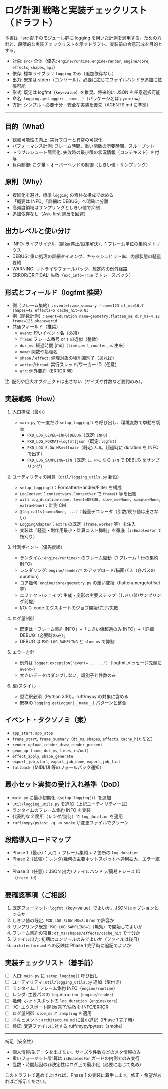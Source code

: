 # ログ計測 戦略と実装チェックリスト（ドラフト）

本書は「src 配下のモジュール群に logging を用いた計測を適用する」ための方針と、段階的な実装チェックリストを示すドラフト。実装前の合意形成を目的とする。

- 対象: `src/` 全体（優先: `engine/runtime`, `engine/render`, `engine/core`, `effects`, `shapes`, `api`）
- 依存: 標準ライブラリ `logging` のみ（追加依存なし）
- 出力: 既定は stderr（コンソール）。必要に応じてファイルハンドラ追加に拡張可能
- 形式: 既定は logfmt（`key=value`）を推奨。将来的に JSON を任意選択可能
- 命名: `logging.getLogger(__name__)`（パッケージ名は `pyxidraw`）
- 方針: シンプル・必要十分・安全な実装を優先（AGENTS.md に準拠）

---

## 目的（What）
- 観測可能性の向上: 実行フローと異常の可視化
- パフォーマンス計測: フレーム時間、重い関数の所要時間、スループット
- トラブルシュート簡素化: 失敗時の最小限の状況情報（コンテキスト）を付与
- 負荷制御: ログ量・オーバーヘッドの制御（しきい値・サンプリング）

## 原則（Why）
- 複雑化を避け、標準 `logging` の素朴な構成で始める
- 「概要は INFO」「詳細は DEBUG」へ明確に分離
- 高頻度領域はサンプリングとしきい値で抑制
- 追加依存なし（Ask-first 違反を回避）

## 出力レベルと使い分け
- INFO: ライフサイクル（開始/停止/設定解決）、1 フレーム単位の集約メトリクス
- DEBUG: 重い処理の詳細タイミング、キャッシュヒット率、内部状態の軽量要約
- WARNING: リトライやフォールバック、想定内の例外経路
- ERROR/CRITICAL: 失敗（`exc_info=True` でトレースバック）

## 形式とフィールド（logfmt 推奨）
- 例（フレーム集約）: `event=frame_summary frame=123 dt_ms=16.7 shapes=42 effects=5 cache_hit=0.83`
- 例（関数計測）: `event=duration name=geometry.flatten_ms dur_ms=4.12 frame=123 shape=grid`
- 共通フィールド（推奨）:
  - `event`: 短いイベント名（必須）
  - `frame`: フレーム番号 or `t` の近似（整数）
  - `dur_ms`: 経過時間 [ms]（`time.perf_counter_ns` 由来）
  - `name`: 関数や処理名
  - `shape` / `effect`: 処理対象の種別識別子（あれば）
  - `worker`/`thread`: 実行スレッド/ワーカー ID（任意）
  - `err`: 例外要約（ERROR 時）

注: 配列や巨大オブジェクトは出さない（サイズや件数など要約のみ）。

## 実装戦略（How）
1) 入口構成（最小）
   - `main.py` で一度だけ `setup_logging()` を呼び出し、環境変数で挙動を切替
     - `PXD_LOG_LEVEL=INFO|DEBUG`（既定: `INFO`）
     - `PXD_LOG_FORMAT=logfmt|json`（既定: `logfmt`）
     - `PXD_LOG_SLOW_MS=<float>`（既定: `8.0`。超過時に duration を INFO で出す）
     - `PXD_LOG_SAMPLING=1|N`（既定: `1`。`N>1` なら `1/N` で DEBUG をサンプリング）

2) ユーティリティの用意（`util/logging_utils.py` 新設）
   - `setup_logging()`：Formatter/Handler/Filter を構成
   - `LogContext`：`contextvars.ContextVar` で `frame`/`t` 等を伝搬
   - `with log_duration(name, level=DEBUG, slow_ms=None, sample=None, extra=None)`：計測 CM
   - `@log_calls(name=None, ...)`：軽量デコレータ（引数/戻り値は出さない）
   - `LoggingAdapter`：`extra` の既定（`frame`, `worker` 等）を注入
   - 実装は「軽量・副作用最小・計算コスト抑制」を徹底（`isEnabledFor` で枝刈り）

3) 計測ポイント（優先度順）
   - ランタイム: `engine/runtime/*` のフレーム駆動（1 フレーム 1 行の集約 INFO）
   - レンダリング: `engine/render/*` のアップロード/描画パス（各パスの duration）
   - コア幾何: `engine/core/geometry.py` の重い変換（flatten/merge/offset 等）
   - エフェクト/シェイプ: 生成・変形の主要ステップ（しきい値/サンプリング前提）
   - I/O: G-code エクスポートのジョブ開始/完了/失敗

4) ログ量制御
   - 既定は「フレーム集約 INFO」+「しきい値超過のみ INFO」+「詳細 DEBUG（必要時のみ）」
   - DEBUG は `PXD_LOG_SAMPLING` と `slow_ms` で抑制

5) エラー方針
   - 例外は `logger.exception("event=... ...")`（logfmt メッセージ先頭に `event=`）
   - 大きいデータはダンプしない。識別子と件数のみ

6) 型/スタイル
   - 型注釈必須（Python 3.10）。ruff/mypy の対象に含める
   - 既存の `logging.getLogger(__name__)` パターンと整合

## イベント・タクソノミ（案）
- `app_start`, `app_stop`
- `frame_start`, `frame_summary`（`dt_ms`, `shapes`, `effects`, `cache_hit` など）
- `render_upload`, `render_draw`, `render_present`
- `geom_op`（`name`, `dur_ms`, `lines_in/out`）
- `effect_apply`, `shape_generate`
- `export_job_start`, `export_job_done`, `export_job_fail`
- `fallback`（MIDI/UI 等のフォールバック通知）

## 最小セット実装の受け入れ基準（DoD）
- `main.py` に最小初期化（`setup_logging()`）を追加
- `util/logging_utils.py` を追加（上記ユーティリティ一式）
- ランタイムのフレーム集約 INFO を実装
- 代表的な 2 箇所（レンダ/幾何）で `log_duration` を適用
- `ruff/mypy/pytest -q -m smoke` が変更ファイルでグリーン

## 段階導入ロードマップ
- Phase 1（最小）：入口 + フレーム集約 + 2 箇所の `log_duration`
- Phase 2（拡張）：レンダ/幾何の主要ホットスポットへ適用拡大、エラー統一
- Phase 3（任意）：JSON 出力/ファイルハンドラ/簡易トレース ID（`trace_id`）

## 要確認事項（ご相談）
1) 既定フォーマット: `logfmt`（key=value）でよいか。JSON はオプションとするか
2) しきい値の既定: `PXD_LOG_SLOW_MS=8.0` ms で許容か
3) サンプリング既定: `PXD_LOG_SAMPLING=1`（無効）で開始してよいか
4) フレーム集約の項目: `dt_ms/shapes/effects/cache_hit` で十分か
5) ファイル出力: 初期はコンソールのみでよいか（ファイルは後日）
6) `architecture.md` への反映は Phase 1 完了時に追記でよいか

## 実装チェックリスト（着手前）
- [ ] 入口: `main.py` に `setup_logging()` 呼び出し
- [ ] ユーティリティ: `util/logging_utils.py` 追加（型付き）
- [ ] ランタイム: 1 フレーム集約 INFO（`engine/runtime`）
- [ ] レンダ: 主要パスの `log_duration`（`engine/render`）
- [ ] 幾何: ホットスポットの `log_duration`（`engine/core`）
- [ ] I/O: エクスポート開始/完了/失敗を INFO/ERROR
- [ ] ログ量制御: `slow_ms` と `sampling` を適用
- [ ] ドキュメント: `architecture.md` に最小追記（Phase 1 完了時）
- [ ] 検証: 変更ファイルに対する ruff/mypy/pytest（smoke）

---

補足（安全性）
- 個人情報/生データを出さない。サイズや件数などのメタ情報のみ
- 重いフォーマット/計算は `isEnabledFor` ガードの内側でのみ実行
- 乱数・時間起因の非決定性はログ上で最小化（必要に応じて丸め）

このドラフトで進めてよければ、Phase 1 の実装に着手します。修正・希望があればご指示ください。

